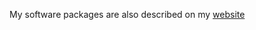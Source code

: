 
<!--
**reifjulian/reifjulian** is a _special_ repository because its `README.md` (this file) appears on your GitHub profile.
-->

My software packages are also described on my [website](https://julianreif.com/software)